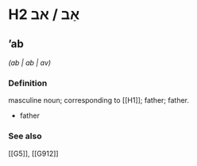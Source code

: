 # H2 אַב / אב

## ʼab

_(ab | ab | av)_

### Definition

masculine noun; corresponding to [[H1]]; father; father.

- father
### See also

[[G5]], [[G912]]

